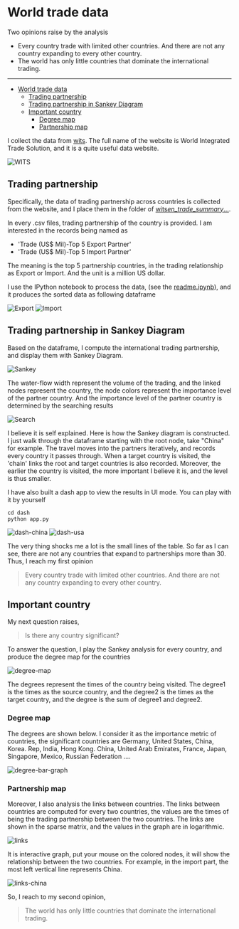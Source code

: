 # World trade data

Two opinions raise by the analysis

-   Every country trade with limited other countries.
    And there are not any country expanding to every other country.
-   The world has only little countries that dominate the international trading.

---

-   [World trade data](#world-trade-data)
    -   [Trading partnership](#trading-partnership)
    -   [Trading partnership in Sankey Diagram](#trading-partnership-in-sankey-diagram)
    -   [Important country](#important-country)
        -   [Degree map](#degree-map)
        -   [Partnership map](#partnership-map)

I collect the data from
[wits](https://wits.worldbank.org/data/public/cp/wits_en_trade_summary_allcountries_allyears.zip "wits").
The full name of the website is World Integrated Trade Solution,
and it is a quite useful data website.

![WITS](doc/pic1.png "WITS")

## Trading partnership

Specifically,
the data of trading partnership across countries is collected from the website,
and I place them in the folder of
[wits*en_trade_summary*...](wits_en_trade_summary_allcountries_allyears).

In every .csv files,
trading partnership of the country is provided.
I am interested in the records being named as

-   'Trade (US$ Mil)-Top 5 Export Partner'
-   'Trade (US$ Mil)-Top 5 Import Partner'

The meaning is the top 5 partnership countries,
in the trading relationship as Export or Import.
And the unit is a million US dollar.

I use the IPython notebook to process the data,
(see the [readme.ipynb](readme.ipynb)),
and it produces the sorted data as following dataframe

![Export](doc/raw_export.png "Export")
![Import](doc/raw_import.png "Import")

## Trading partnership in Sankey Diagram

Based on the dataframe,
I compute the international trading partnership,
and display them with Sankey Diagram.

![Sankey](doc/sankey.png "Sankey")

The water-flow width represent the volume of the trading,
and the linked nodes represent the country,
the node colors represent the importance level of the partner country.
And the importance level of the partner country is determined by the searching results

![Search](doc/search.png "Search")

I believe it is self explained.
Here is how the Sankey diagram is constructed.
I just walk through the dataframe starting with the root node,
take "China" for example.
The travel moves into the partners iteratively,
and records every country it passes through.
When a target country is visited,
the 'chain' links the root and target countries is also recorded.
Moreover, the earlier the country is visited,
the more important I believe it is,
and the level is thus smaller.

I have also built a dash app to view the results in UI mode.
You can play with it by yourself

```shell
cd dash
python app.py
```

![dash-china](doc/dash-china.png "dash-china")
![dash-usa](doc/china-usa.png "dash-usa")

The very thing shocks me a lot is the small lines of the table.
So far as I can see,
there are not any countries that expand to partnerships more than 30.
Thus, I reach my first opinion

> Every country trade with limited other countries.
> And there are not any country expanding to every other country.

## Important country

My next question raises,

> Is there any country significant?

To answer the question,
I play the Sankey analysis for every country,
and produce the degree map for the countries

![degree-map](doc/degree-map.png "degree-map")

The degrees represent the times of the country being visited.
The degree1 is the times as the source country,
and the degree2 is the times as the target country,
and the degree is the sum of degree1 and degree2.

### Degree map

The degrees are shown below.
I consider it as the importance metric of countries,
the significant countries are Germany, United States, China, Korea. Rep, India, Hong Kong. China, United Arab Emirates, France, Japan, Singapore, Mexico, Russian Federation ....

![degree-bar-graph](doc/degree-bar-graph.png "degree-bar-graph")

### Partnership map

Moreover, I also analysis the links between countries.
The links between countries are computed for every two countries,
the values are the times of being the trading partnership between the two countries.
The links are shown in the sparse matrix,
and the values in the graph are in logarithmic.

![links](doc/country-links-raw.png "links")

It is interactive graph,
put your mouse on the colored nodes,
it will show the relationship between the two countries.
For example, in the import part,
the most left vertical line represents China.

![links-china](doc/country-links.png "links-china")

So, I reach to my second opinion,

> The world has only little countries that dominate the international trading.
